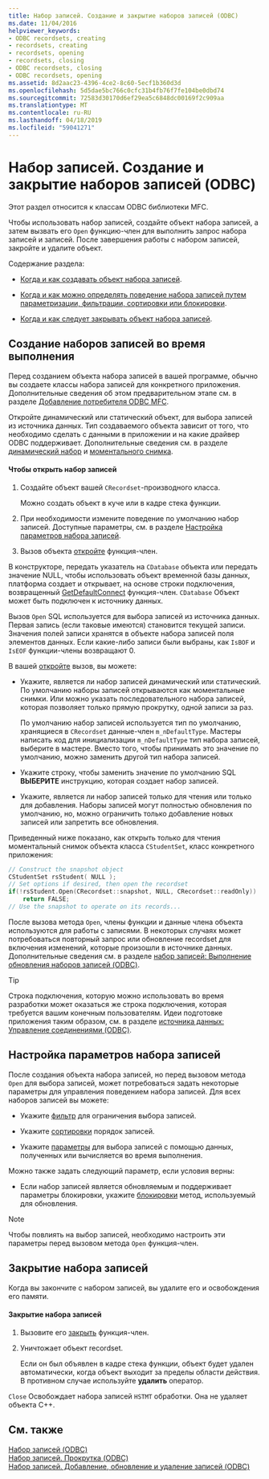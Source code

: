 ```yaml
---
title: Набор записей. Создание и закрытие наборов записей (ODBC)
ms.date: 11/04/2016
helpviewer_keywords:
- ODBC recordsets, creating
- recordsets, creating
- recordsets, opening
- recordsets, closing
- ODBC recordsets, closing
- ODBC recordsets, opening
ms.assetid: 8d2aac23-4396-4ce2-8c60-5ecf1b360d3d
ms.openlocfilehash: 5d5dae5bc766c0cfc31b4fb76f7fe104be0dbd74
ms.sourcegitcommit: 72583d30170d6ef29ea5c6848dc00169f2c909aa
ms.translationtype: MT
ms.contentlocale: ru-RU
ms.lasthandoff: 04/18/2019
ms.locfileid: "59041271"
---
```

# <a name="recordset-creating-and-closing-recordsets-odbc"></a>Набор записей. Создание и закрытие наборов записей (ODBC)

Этот раздел относится к классам ODBC библиотеки MFC.

Чтобы использовать набор записей, создайте объект набора записей, а затем вызвать его `Open` функцию-член для выполнить запрос набора записей и записей. После завершения работы с набором записей, закройте и удалите объект.

Содержание раздела:

- [Когда и как создавать объект набора записей](#_core_creating_recordsets_at_run_time).

- [Когда и как можно определять поведение набора записей путем параметризации, фильтрации, сортировки или блокировки](#_core_setting_recordset_options).

- [Когда и как следует закрывать объект набора записей](#_core_closing_a_recordset).

##  <a name="_core_creating_recordsets_at_run_time"></a> Создание наборов записей во время выполнения

Перед созданием объекта набора записей в вашей программе, обычно вы создаете классы набора записей для конкретного приложения. Дополнительные сведения об этом предварительном этапе см. в разделе [Добавление потребителя ODBC MFC](../../mfc/reference/adding-an-mfc-odbc-consumer.md).

Откройте динамический или статический объект, для выбора записей из источника данных. Тип создаваемого объекта зависит от того, что необходимо сделать с данными в приложении и на какие драйвер ODBC поддерживает. Дополнительные сведения см. в разделе [динамический набор](../../data/odbc/dynaset.md) и [моментального снимка](../../data/odbc/snapshot.md).

#### <a name="to-open-a-recordset"></a>Чтобы открыть набор записей

1. Создайте объект вашей `CRecordset`-производного класса.

   Можно создать объект в куче или в кадре стека функции.

1. При необходимости измените поведение по умолчанию набор записей. Доступные параметры, см. в разделе [Настройка параметров набора записей](#_core_setting_recordset_options).

1. Вызов объекта [откройте](../../mfc/reference/crecordset-class.md#open) функция-член.

В конструкторе, передать указатель на `CDatabase` объекта или передать значение NULL, чтобы использовать объект временной базы данных, платформа создает и открывает, на основе строки подключения, возвращенный [GetDefaultConnect](../../mfc/reference/crecordset-class.md#getdefaultconnect) функция-член. `CDatabase` Объект может быть подключен к источнику данных.

Вызов `Open` SQL используется для выбора записей из источника данных. Первая запись (если таковые имеются) становится текущей записи. Значения полей записи хранятся в объекте набора записей поля элементов данных. Если какие-либо записи были выбраны, как `IsBOF` и `IsEOF` функции-члены возвращают 0.

В вашей [откройте](../../mfc/reference/crecordset-class.md#open) вызов, вы можете:

- Укажите, является ли набор записей динамический или статический. По умолчанию наборы записей открываются как моментальные снимки. Или можно указать последовательного набора записей, которая позволяет только прямую прокрутку, одной записи за раз.

   По умолчанию набор записей используется тип по умолчанию, хранящиеся в `CRecordset` данные-член `m_nDefaultType`. Мастеры написать код для инициализации `m_nDefaultType` тип набора записей, выберите в мастере. Вместо того, чтобы принимать это значение по умолчанию, можно заменить другой тип набора записей.

- Укажите строку, чтобы заменить значение по умолчанию SQL **ВЫБЕРИТЕ** инструкцию, которая создает набор записей.

- Укажите, является ли набор записей только для чтения или только для добавления. Наборы записей могут полностью обновления по умолчанию, но, можно ограничить только добавление новых записей или запретить все обновления.

Приведенный ниже показано, как открыть только для чтения моментальный снимок объекта класса `CStudentSet`, класс конкретного приложения:

```cpp
// Construct the snapshot object
CStudentSet rsStudent( NULL );
// Set options if desired, then open the recordset
if(!rsStudent.Open(CRecordset::snapshot, NULL, CRecordset::readOnly))
    return FALSE;
// Use the snapshot to operate on its records...
```

После вызова метода `Open`, члены функции и данные члена объекта используются для работы с записями. В некоторых случаях может потребоваться повторный запрос или обновление recordset для включения изменений, которые произошли в источнике данных. Дополнительные сведения см. в разделе [набор записей: Выполнение обновления наборов записей (ODBC)](../../data/odbc/recordset-requerying-a-recordset-odbc.md).

> [!TIP]
>  Строка подключения, которую можно использовать во время разработки может оказаться же строка подключения, которая требуется вашим конечным пользователям. Идеи подготовке приложения таким образом, см. в разделе [источника данных: Управление соединениями (ODBC)](../../data/odbc/data-source-managing-connections-odbc.md).

##  <a name="_core_setting_recordset_options"></a> Настройка параметров набора записей

После создания объекта набора записей, но перед вызовом метода `Open` для выбора записей, может потребоваться задать некоторые параметры для управления поведением набора записей. Для всех наборов записей вы можете:

- Укажите [фильтр](../../data/odbc/recordset-filtering-records-odbc.md) для ограничения выбора записей.

- Укажите [сортировки](../../data/odbc/recordset-sorting-records-odbc.md) порядок записей.

- Укажите [параметры](../../data/odbc/recordset-parameterizing-a-recordset-odbc.md) для выбора записей с помощью данных, полученных или вычисляется во время выполнения.

Можно также задать следующий параметр, если условия верны:

- Если набор записей является обновляемым и поддерживает параметры блокировки, укажите [блокировки](../../data/odbc/recordset-locking-records-odbc.md) метод, используемый для обновления.

> [!NOTE]
>  Чтобы повлиять на выбор записей, необходимо настроить эти параметры перед вызовом метода `Open` функция-член.

##  <a name="_core_closing_a_recordset"></a> Закрытие набора записей

Когда вы закончите с набором записей, вы удалите его и освобождения его памяти.

#### <a name="to-close-a-recordset"></a>Закрытие набора записей

1. Вызовите его [закрыть](../../mfc/reference/crecordset-class.md#close) функция-член.

1. Уничтожает объект recordset.

   Если он был объявлен в кадре стека функции, объект будет удален автоматически, когда объект выходит за пределы области действия. В противном случае используйте **удалить** оператор.

`Close` Освобождает набора записей `HSTMT` обработки. Она не удаляет объекта C++.

## <a name="see-also"></a>См. также

[Набор записей (ODBC)](../../data/odbc/recordset-odbc.md)<br/>
[Набор записей. Прокрутка (ODBC)](../../data/odbc/recordset-scrolling-odbc.md)<br/>
[Набор записей. Добавление, обновление и удаление записей (ODBC)](../../data/odbc/recordset-adding-updating-and-deleting-records-odbc.md)